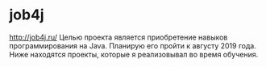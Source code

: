 # job4j
http://job4j.ru/
Целью проекта является приобретение навыков программирования на Java. Планирую его пройти к августу 2019 года.
Ниже находятся проекты, которые я реализовывал во время обучения.